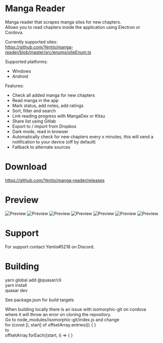 # Manga Reader
Manga reader that scrapes manga sites for new chapters.  
Allows you to read chapters inside the application using Electron or Cordova.

Currently supported sites:  
https://github.com/Yentis/manga-reader/blob/master/src/enums/siteEnum.ts

Supported platforms:
- Windows
- Android

Features:
- Check all added manga for new chapters
- Read manga in the app
- Mark status, add notes, add ratings
- Sort, filter and search
- Link reading progress with MangaDex or Kitsu
- Share list using Gitlab
- Export to / import from Dropbox
- Dark mode, read in browser
- Automatically check for new chapters every x minutes, this will send a notification to your device (off by default)
- Fallback to alternate sources

# Download
https://github.com/Yentis/manga-reader/releases

# Preview
![Preview](https://i.imgur.com/Eb57CBG.png)
![Preview](https://i.imgur.com/DBIHfyq.png)
![Preview](https://i.imgur.com/s60v5ox.png)
![Preview](https://i.imgur.com/cIxMTUs.png)
![Preview](https://i.imgur.com/vnUMa8q.png)
![Preview](https://i.imgur.com/Sh31aEb.png)
![Preview](https://i.imgur.com/EHw91vu.png)

# Support
For support contact Yentis#5218 on Discord.  

# Building

yarn global add @quasar/cli  
yarn install  
quasar dev

See package.json for build targets

When building locally there is an issue with isomorphic-git on cordova where it will throw an error on cloning the repository.  
Go to node_modules/isomorphic-git/index.js and change  
for (const [i, start] of offsetArray.entries()) { }  
to  
offsetArray.forEach((start, i) => { }
